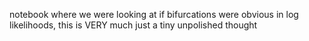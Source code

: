 notebook where we were looking at if bifurcations were obvious in log likelihoods, this is VERY much just a tiny unpolished thought